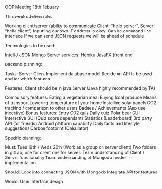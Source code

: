 OOP Meeting 18th Febuary

This weeks deliverable: 

Working client/server (ability to communicate Client: “hello server”, Server: “hello client”)
Inputting our own IP address is okay. 
Can be command line interface
If we can send JSON requests we will be ahead of schedule

Technologies to be used:

IntelliJ
JSON 
Mongo
Server services: Heroku
JavaFX (front end)

Backend planning:

Tasks:
Server
Client
Implement database model
Decide on API to be used and for which features

Features:
Client should be in java
Server (Java highly recommended by TA) 

Compulsory features:
Eating a vegetarian meal
Buying local produce
Means of transport
Lowering temperature of your home
Installing solar panels
CO2 tracking / comparison to other users
Badges / Achievements (App use incentive)
Bonus features:
Entry CO2 quiz
Daily quiz
Polar bear GUI
Interactive GUI (Quiz score dependant)
Statistics (Leaderboard)
3rd party API (for friends)
Android platform capability
Daily facts and lifestyle suggestions
Carbon footprint (Calculator)



Specific planning:

Must:
Tues 19th / Weds 20th (Work as a group on server client)
Two folders in gitLab, one for client one for server. 
Team understanding of Client / Server functionality 
Team understanding of Mongodb model implementation

Should:
Look into connecting JSON with Mongodb
Integrate API for features

Would:
User interface design
